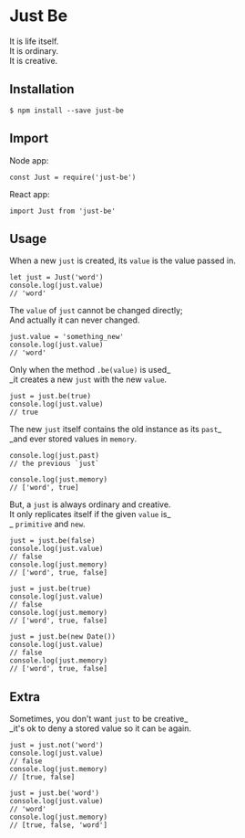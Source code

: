 # Just Be

It is life itself.  
It is ordinary.  
It is creative.

## Installation

```
$ npm install --save just-be
```

## Import

Node app:
```
const Just = require('just-be')
```

React app:
```
import Just from 'just-be'
```

## Usage

When a new `just` is created, its `value` is the value passed in.  


```
let just = Just('word')
console.log(just.value)
// 'word'
```

The `value` of `just` cannot be changed directly;  
And actually it can never changed.  

```
just.value = 'something_new'
console.log(just.value)
// 'word'
```

Only when the method `.be(value)` is used\_  
\_it creates a new `just` with the new `value`.

```
just = just.be(true)
console.log(just.value)
// true
```

The new `just` itself contains the old instance as its `past`\_  
\_and ever stored values in `memory`.

```
console.log(just.past)
// the previous `just`

console.log(just.memory)
// ['word', true]
```

But, a `just` is always ordinary and creative.  
It only replicates itself if the given `value` is\_  
\_ `primitive` and `new`.

```
just = just.be(false)
console.log(just.value)
// false
console.log(just.memory)
// ['word', true, false]
```

```
just = just.be(true)
console.log(just.value)
// false
console.log(just.memory)
// ['word', true, false]
```

```
just = just.be(new Date())
console.log(just.value)
// false
console.log(just.memory)
// ['word', true, false]
```

## Extra

Sometimes, you don't want `just` to be creative\_  
\_it's ok to deny a stored value so it can `be` again.

```
just = just.not('word')
console.log(just.value)
// false
console.log(just.memory)
// [true, false]
```

```
just = just.be('word')
console.log(just.value)
// 'word'
console.log(just.memory)
// [true, false, 'word']
```
